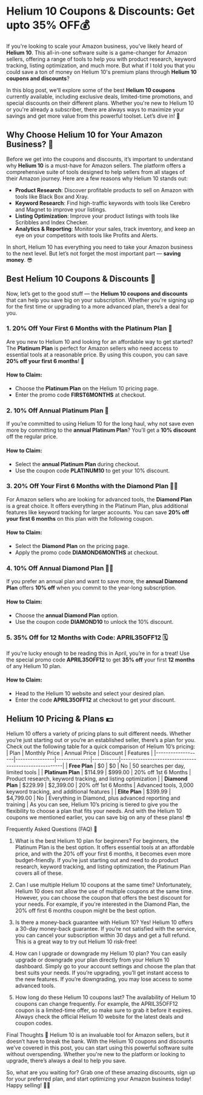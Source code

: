# Helium 10 Coupons & Discounts: Get upto 35% OFF💰

If you're looking to scale your Amazon business, you’ve likely heard of **Helium 10**. This all-in-one software suite is a game-changer for Amazon sellers, offering a range of tools to help you with product research, keyword tracking, listing optimization, and much more. But what if I told you that you could save a ton of money on Helium 10's premium plans through **Helium 10 coupons and discounts**?

In this blog post, we'll explore some of the best **Helium 10 coupons** currently available, including exclusive deals, limited-time promotions, and special discounts on their different plans. Whether you're new to Helium 10 or you're already a subscriber, there are always ways to maximize your savings and get more value from this powerful toolset. Let’s dive in! 🌟

## Why Choose Helium 10 for Your Amazon Business? 🚀

Before we get into the coupons and discounts, it’s important to understand why **Helium 10** is a must-have for Amazon sellers. The platform offers a comprehensive suite of tools designed to help sellers from all stages of their Amazon journey. Here are a few reasons why Helium 10 stands out:

- **Product Research**: Discover profitable products to sell on Amazon with tools like Black Box and Xray.
- **Keyword Research**: Find high-traffic keywords with tools like Cerebro and Magnet to improve your listings.
- **Listing Optimization**: Improve your product listings with tools like Scribbles and Index Checker.
- **Analytics & Reporting**: Monitor your sales, track inventory, and keep an eye on your competitors with tools like Profits and Alerts.

In short, Helium 10 has everything you need to take your Amazon business to the next level. But let’s not forget the most important part — **saving money**. 😎

## Best Helium 10 Coupons & Discounts 🎉

Now, let’s get to the good stuff — the **Helium 10 coupons and discounts** that can help you save big on your subscription. Whether you're signing up for the first time or upgrading to a more advanced plan, there’s a deal for you.

### 1. **20% Off Your First 6 Months with the Platinum Plan** 💎

Are you new to Helium 10 and looking for an affordable way to get started? The **Platinum Plan** is perfect for Amazon sellers who need access to essential tools at a reasonable price. By using this coupon, you can save **20% off your first 6 months**! 🎯

#### How to Claim: 
- Choose the **Platinum Plan** on the Helium 10 pricing page.
- Enter the promo code **FIRST6MONTHS** at checkout.

### 2. **10% Off Annual Platinum Plan** 📅

If you’re committed to using Helium 10 for the long haul, why not save even more by committing to the **annual Platinum Plan**? You’ll get a **10% discount** off the regular price.

#### How to Claim:
- Select the **annual Platinum Plan** during checkout.
- Use the coupon code **PLATINUM10** to get your 10% discount.

### 3. **20% Off Your First 6 Months with the Diamond Plan** 💎✨

For Amazon sellers who are looking for advanced tools, the **Diamond Plan** is a great choice. It offers everything in the Platinum Plan, plus additional features like keyword tracking for larger accounts. You can save **20% off your first 6 months** on this plan with the following coupon.

#### How to Claim:
- Select the **Diamond Plan** on the pricing page.
- Apply the promo code **DIAMOND6MONTHS** at checkout.

### 4. **10% Off Annual Diamond Plan** 💎📆

If you prefer an annual plan and want to save more, the **annual Diamond Plan** offers **10% off** when you commit to the year-long subscription.

#### How to Claim:
- Choose the **annual Diamond Plan** option.
- Use the coupon code **DIAMOND10** to unlock the 10% discount.

### 5. **35% Off for 12 Months with Code: APRIL35OFF12** 🗓️

If you're lucky enough to be reading this in April, you’re in for a treat! Use the special promo code **APRIL35OFF12** to get **35% off** your first **12 months** of any Helium 10 plan.

#### How to Claim:
- Head to the Helium 10 website and select your desired plan.
- Enter the code **APRIL35OFF12** at checkout to get your discount.

## Helium 10 Pricing & Plans 💵

Helium 10 offers a variety of pricing plans to suit different needs. Whether you’re just starting out or you’re an established seller, there’s a plan for you. Check out the following table for a quick comparison of Helium 10’s pricing:
| Plan              | Monthly Price  | Annual Price | Discount  | Features                                             |
|-------------------|----------------|--------------|-----------|------------------------------------------------------|
| **Free Plan**     | $0             | $0           | No        | 50 searches per day, limited tools                   |
| **Platinum Plan** | $114.99        | $999.00      | 20% off 1st 6 Months | Product research, keyword tracking, and listing optimization |
| **Diamond Plan**  | $229.99        | $2,399.00    | 20% off 1st 6 Months | Advanced tools, 3,000 keyword tracking, and additional features |
| **Elite Plan**    | $399.99        | $4,799.00    | No        | Everything in Diamond, plus advanced reporting and training |
As you can see, Helium 10’s pricing is tiered to give you the flexibility to choose a plan that fits your needs. And with the Helium 10 coupons we mentioned earlier, you can save big on any of these plans! 😎

Frequently Asked Questions (FAQ) 🤔
1. What is the best Helium 10 plan for beginners?
For beginners, the Platinum Plan is the best option. It offers essential tools at an affordable price, and with the 20% off your first 6 months, it becomes even more budget-friendly. If you’re just starting out and need to do product research, keyword tracking, and listing optimization, the Platinum Plan covers all of these.

2. Can I use multiple Helium 10 coupons at the same time?
Unfortunately, Helium 10 does not allow the use of multiple coupons at the same time. However, you can choose the coupon that offers the best discount for your needs. For example, if you're interested in the Diamond Plan, the 20% off first 6 months coupon might be the best option.

3. Is there a money-back guarantee with Helium 10?
Yes! Helium 10 offers a 30-day money-back guarantee. If you’re not satisfied with the service, you can cancel your subscription within 30 days and get a full refund. This is a great way to try out Helium 10 risk-free!

4. How can I upgrade or downgrade my Helium 10 plan?
You can easily upgrade or downgrade your plan directly from your Helium 10 dashboard. Simply go to your account settings and choose the plan that best suits your needs. If you’re upgrading, you’ll get instant access to the new features. If you’re downgrading, you may lose access to some advanced tools.

5. How long do these Helium 10 coupons last?
The availability of Helium 10 coupons can change frequently. For example, the APRIL35OFF12 coupon is a limited-time offer, so make sure to grab it before it expires. Always check the official Helium 10 website for the latest deals and coupon codes.

Final Thoughts 💭
Helium 10 is an invaluable tool for Amazon sellers, but it doesn’t have to break the bank. With the Helium 10 coupons and discounts we’ve covered in this post, you can start using this powerful software suite without overspending. Whether you're new to the platform or looking to upgrade, there’s always a deal to help you save.

So, what are you waiting for? Grab one of these amazing discounts, sign up for your preferred plan, and start optimizing your Amazon business today! Happy selling! 🎉🚀
